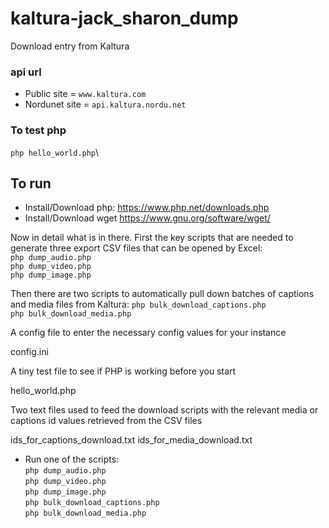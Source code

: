 # kaltura-jack_sharon_dump
Download entry from Kaltura

### api url
* Public site = `www.kaltura.com`
* Nordunet site = `api.kaltura.nordu.net`

### To test php
`php hello_world.php`\

## To run
* Install/Download php:
https://www.php.net/downloads.php
* Install/Download wget
https://www.gnu.org/software/wget/

Now in detail what is in there. First the key scripts that are needed to generate three export CSV files that can be opened by Excel:\
`php dump_audio.php`\
`php dump_video.php`\
`php dump_image.php`
 
Then there are two scripts to automatically pull down batches of captions and media files from Kaltura:
`php bulk_download_captions.php`\
`php bulk_download_media.php`
 
A config file to enter the necessary config values for your instance
 
config.ini
 
A tiny test file to see if PHP is working before you start
 
hello_world.php
 
Two text files used to feed the download scripts with the relevant media or captions id values retrieved from the CSV files
 
ids_for_captions_download.txt
ids_for_media_download.txt


* Run one of the scripts:\
`php dump_audio.php`\
`php dump_video.php`\
`php dump_image.php`\
`php bulk_download_captions.php`\
`php bulk_download_media.php`
